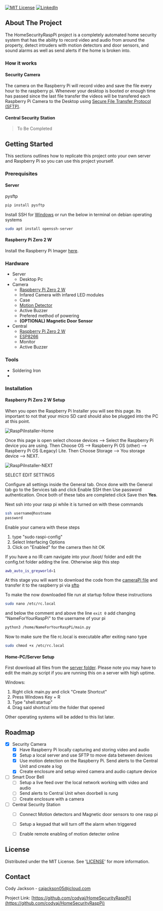 [![MIT License][license-shield]][license-url]
[![LinkedIn][linkedin-shield]][linkedin-url]
## About The Project
<!-- Add Image of project -->
The HomeSecurityRaspPi project is a completely automated home security system that has the ability to record video and audio from around the property, detect intruders with motion detectors and door sensors, and sound alarms as well as send alerts if the home is broken into.

### How it works

#### Security Camera

The camera on the Raspberry Pi will record video and save the file every hour to the raspberry pi. Whenever your desktop is booted or enough time has passed since the last file transfer the videos will be transfered each Raspberry Pi Camera to the Desktop using [Secure File Transfer Protocol (SFTP)](https://www.techtarget.com/searchcontentmanagement/definition/Secure-File-Transfer-Protocol-SSH-File-Transfer-Protocol).

#### Central Security Station

> To Be Completed

## Getting Started

This sections outlines how to replicate this project onto your own server and Raspberry Pi so you can use this project yourself.

### Prerequisites

#### Server

pysftp
```sh
pip install pysftp
```

Install SSH for [Windows](https://learn.microsoft.com/en-us/windows-server/administration/openssh/openssh_install_firstuse?tabs=gui) or run the below in terminal on debian operating systems
```sh
sudo apt install openssh-server
```

#### Raspberry Pi Zero 2 W

Install the Raspberry Pi Imager [here](https://www.raspberrypi.com/software/).

### Hardware

* Server
  * Desktop Pc 
* Camera
  * [Raspberry Pi Zero 2 W](https://core-electronics.com.au/raspberry-pi-zero-2-w-wireless.html)
  * Infared Camera with infared LED modules
  * Case
  * [Motion Detector](https://www.jaycar.com.au/duinotech-arduino-compatible-pir-motion-detector-module/p/XC4444)
  * Active Buzzer
  * Prefered method of powering
  * **(OPTIONAL) Magnetic Door Sensor**
* Central
  * [Raspberry Pi Zero 2 W](https://core-electronics.com.au/raspberry-pi-zero-2-w-wireless.html)
  * [ESP8266](https://www.makerstore.com.au/product/elec-nodemcu-esp8266/)
  * Monitor
  * Active Buzzer

### Tools

* Soldering Iron
* 

### Installation

#### Raspberry Pi Zero 2 W Setup

When you open the Raspberry Pi Installer you will see this page. Its important to not that your micro SD card should also be plugged into the PC at this point.

![RaspPiInstaller-Home]

Once this page is open select choose devices --> Select the Raspberry Pi device you are using. Then Choose OS --> Raspberry Pi OS (other) --> Raspberry Pi OS (Legacy) Lite. Then Choose Storage --> You storage device --> NEXT.

![RaspPiInstaller-NEXT]

SELECT EDIT SETTINGS

Configure all settings inside the General tab. Once done with the General tab go to the Services tab and click Enable SSH then Use password authentication. Once both of these tabs are completed click Save then **Yes**.

Next ssh into your rasp pi while it is turned on with these commands

```sh
ssh username@hostname
password
```

Enable your camera with these steps
1. type "sudo raspi-config"
2. Select Interfacing Options
3. Click on "Enabled" for the camera then hit OK

If you have a no IR cam navigate into your /boot/ folder and edit the config.txt folder adding the line. Otherwise skip this step

```sh
awb_auto_is_greyworld=1
```

At this stage you will want to download the code from the [cameraPi file](https://github.com/codyaj/HomeSecurityRaspPi/tree/main/cameraPi) and transfer it to the raspberry pi via [sftp](https://www.digitalocean.com/community/tutorials/how-to-use-sftp-to-securely-transfer-files-with-a-remote-server)

To make the now downloaded file run at startup follow these instructions

```sh
sudo nano /etc/rc.local
```

and below the comment and above the line `exit 0` add changing "NameForYourRaspPi" to the username of your pi

```sh
python3 /home/NameForYourRaspPi/main.py
```

Now to make sure the file rc.local is executable after exiting nano type

```sh
sudo chmod +x /etc/rc.local
```

#### Home-PC/Server Setup

First download all files from the [server folder](https://github.com/codyaj/HomeSecurityRaspPi/tree/main/server). Please note you may have to edit the main.py script if you are running this on a server with high uptime.

Windows:

1. Right click main.py and click "Create Shortcut"
2. Press Windows Key + R
3. Type "shell:startup"
4. Drag said shortcut into the folder that opened

Other operating systems will be added to this list later.

## Roadmap

 - [X] Security Camera
   - [X] Have Raspberry Pi locally capturing and storing video and audio
   - [X] Setup a local server and use SFTP to move data between devices
   - [X] Use motion detection on the Raspberry Pi. Send alerts to the Central Unit and create a log
   - [X] Create enclosure and setup wired camera and audio capture device
 - [ ] Smart Door Bell
   - [ ] Setup a live feed over the local network working with video and audio
   - [ ] Send alerts to Central Unit when doorbell is rung
   - [ ] Create enclosure with a camera
 - [ ] Central Security Station
   - [ ] Connect Motion detectors and Magnetic door sensors to one rasp pi
   - [ ] Setup a keypad that will turn off the alarm when triggered
   - [ ] Enable remote enabling of motion detecter online

 
## License

Distributed under the MIT License. See '[LICENSE](https://github.com/codyaj/HomeSecurityRaspPi/blob/main/LICENSE)' for more information.

## Contact

Cody Jackson - cajackson05@icloud.com

Project Link: [https://github.com/codyaj/HomeSecurityRaspPi](https://github.com/codyaj/HomeSecurityRaspPi)


<!-- Images -->
[license-shield]: https://img.shields.io/github/license/othneildrew/Best-README-Template.svg?style=for-the-badge
[license-url]: https://github.com/codyaj/HomeSecurityRaspPi/blob/main/LICENSE
[linkedin-shield]: https://img.shields.io/badge/-LinkedIn-black.svg?style=for-the-badge&logo=linkedin&colorB=555
[linkedin-url]: https://www.linkedin.com/in/codyaj/
[RaspPiInstaller-Home]: https://github.com/codyaj/HomeSecurityRaspPi/assets/57662320/1314faf1-10a1-4ec5-8fe4-72970ec12001
[RaspPiInstaller-NEXT]: https://github.com/codyaj/HomeSecurityRaspPi/assets/57662320/a3233ca6-8bc7-4966-8477-c914ceed9b2f


